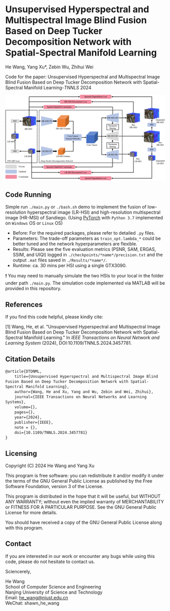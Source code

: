 # Unsupervised Hyperspectral and Multispectral Image Blind Fusion Based on Deep Tucker Decomposition Network with Spatial-Spectral Manifold Learning

He Wang, Yang Xu\*, Zebin Wu, Zhihui Wei

Code for the paper: Unsupervised Hyperspectral and Multispectral Image Blind Fusion Based on Deep Tucker Decomposition Network with Spatial-Spectral Manifold Learning-*TNNLS* 2024

<div align="center">
<img src="./pdf/DTDNML-Eng.png"/>
</div>

## Code Running 
Simple run `./main.py` or `./bash.sh` demo to implement the fusion of low-resolution hyperspectral image (LR-HSI) and high-resolution multispectral image (HR-MSI) of Sandiego. (Using [PyTorch](https://pytorch.org/) with `Python 3.7` implemented on `Windows` OS or `Linux` OS)

- Before: For the required packages, please refer to detailed `.py` files.
- Parameters: The trade-off parameters as `train_opt.lambda_*` could be better tuned and the network hyperparameters are flexible.
- Results: Please see the five evaluation metrics (PSNR, SAM, ERGAS, SSIM, and UIQI) logged in `./checkpoints/*name*/precision.txt` and the output `.mat` files saved in `./Results/*name*/`.
- Runtime: ca. 30 mins per HSI using a single GTX3090.

:exclamation: You may need to manually simulate the two HSIs to your local in the folder under path `./main.py`. The simulation code implemented via MATLAB will be provided in this repository.

## References
If you find this code helpful, please kindly cite:

[1] Wang, He, et al. "Unsupervised Hyperspectral and Multispectral Image Blind Fusion Based on Deep Tucker Decomposition Network with Spatial-Spectral Manifold Learning." In *IEEE Transactions on Neural Network and Learning System* (2024), DOI:10.1109/TNNLS.2024.3457781.

## Citation Details

```
@article{DTDNML,
	title={Unsupervised Hyperspectral and Multispectral Image Blind Fusion Based on Deep Tucker Decomposition Network with Spatial-Spectral Manifold Learning},  
	author={Wang, He and Xu, Yang and Wu, Zebin and Wei, Zhihui},  
	journal={IEEE Transactions on Neural Networks and Learning Systems}, 
	volume={}, 
	pages={}, 
	year={2024}, 
	publisher={IEEE}, 
	note = {},
    doi={10.1109/TNNLS.2024.3457781}
}
```

## Licensing

Copyright (C) 2024 He Wang and Yang Xu

This program is free software: you can redistribute it and/or modify it under the terms of the GNU General Public License as published by the Free Software Foundation, version 3 of the License.

This program is distributed in the hope that it will be useful, but WITHOUT ANY WARRANTY; without even the implied warranty of MERCHANTABILITY or FITNESS FOR A PARTICULAR PURPOSE. See the GNU General Public License for more details.

You should have received a copy of the GNU General Public License along with this program.

## Contact

If you are interested in our work or encounter any bugs while using this code, please do not hesitate to contact us.

Sciencerely,

He Wang
<br>
School of Computer Science and Engineering
<br>
Nanjing University of Science and Technology
<br>
Email: he_wang@njust.edu.cn
<br>
WeChat: shawn_he_wang
